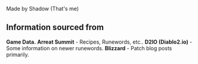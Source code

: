 Made by Shadow (That's me)

## Information sourced from
**Game Data.**
**Arreat Summit** - Recipes, Runewords, etc.. 
**D2IO (Diablo2.io)** - Some information on newer runewords.
**Blizzard** - Patch blog posts primarily.
